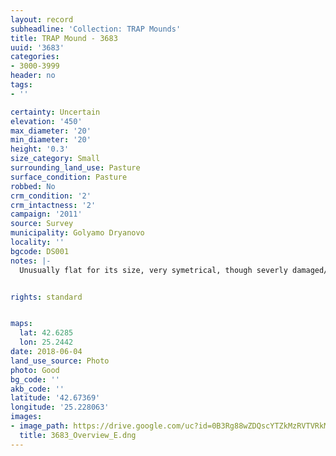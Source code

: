 ```yaml
---
layout: record
subheadline: 'Collection: TRAP Mounds'
title: TRAP Mound - 3683
uuid: '3683'
categories:
- 3000-3999
header: no
tags:
- ''

certainty: Uncertain
elevation: '450'
max_diameter: '20'
min_diameter: '20'
height: '0.3'
size_category: Small
surrounding_land_use: Pasture
surface_condition: Pasture
robbed: No
crm_condition: '2'
crm_intactness: '2'
campaign: '2011'
source: Survey
municipality: Golyamo Dryanovo
locality: ''
bgcode: DS001
notes: |-
  Unusually flat for its size, very symetrical, though severly damaged/flattened by agriculture. No visible robbers' trenchs.


rights: standard


maps:
  lat: 42.6285
  lon: 25.2442
date: 2018-06-04
land_use_source: Photo
photo: Good
bg_code: ''
akb_code: ''
latitude: '42.67369'
longitude: '25.228063'
images:
- image_path: https://drive.google.com/uc?id=0B3Rg88wZDQscYTZkMzRVTVRkMms
  title: 3683_Overview_E.dng
---
```

